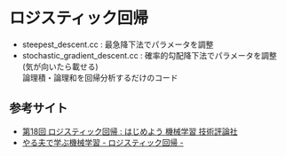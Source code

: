 # ロジスティック回帰
- steepest_descent.cc : 最急降下法でパラメータを調整  
- stochastic_gradient_descent.cc : 確率的勾配降下法でパラメータを調整 (気が向いたら載せる)  
論理積・論理和を回帰分析するだけのコード  

## 参考サイト
- [第18回 ロジスティック回帰 : はじめよう 機械学習 技術評論社](http://gihyo.jp/dev/serial/01/machine-learning/0018)
- [やる夫で学ぶ機械学習 - ロジスティック回帰 -](http://tkengo.github.io/blog/2016/06/04/yaruo-machine-learning5/)
